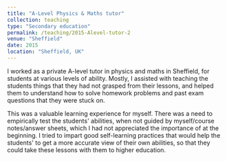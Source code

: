 ```yaml
---
title: "A-Level Physics & Maths tutor"
collection: teaching
type: "Secondary education"
permalink: /teaching/2015-Alevel-tutor-2
venue: "Sheffield"
date: 2015
location: "Sheffield, UK"
---
```


I worked as a private A-level tutor in physics and maths in Sheffield, for students at various levels of ability. Mostly, I assisted with teaching the students things that they had not grasped from their lessons, and helped them to understand how to solve homework problems and past exam questions that they were stuck on.

This was a valuable learning experience for myself. There was a need to empirically test the students' abilities, when not guided by myself/course notes/answer sheets, which I had not appreciated the importance of at the beginning. I tried to impart good self-learning practices that would help the students' to get a more accurate view of their own abilities, so that they could take these lessons with them to higher education.

